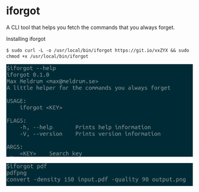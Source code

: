# iforgot

A CLI tool that helps you fetch the commands that you always forget. 

Installing iforgot
```
$ sudo curl -L -o /usr/local/bin/iforgot https://git.io/vxZYX && sudo chmod +x /usr/local/bin/iforgot
```

![alt text](https://github.com/Max-Meldrum/iforgot/blob/master/img/iforgot.PNG?raw=true "iforgot")



![alt text](https://github.com/Max-Meldrum/iforgot/blob/master/img/pdfpng.PNG?raw=true "pdfpng")

